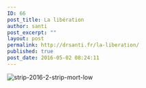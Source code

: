 ```yaml
---
ID: 66
post_title: La libération
author: santi
post_excerpt: ""
layout: post
permalink: http://drsanti.fr/la-liberation/
published: true
post_date: 2016-05-02 08:24:11
---
```

<img src="http://drsanti.fr/wp-content/uploads/2016/05/strip-2016-2-strip-mort-low.png" alt="strip-2016-2-strip-mort-low" class="alignnone size-large wp-image-67" />